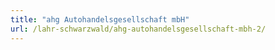 ```yaml
---
title: "ahg Autohandelsgesellschaft mbH"
url: /lahr-schwarzwald/ahg-autohandelsgesellschaft-mbh-2/
---
```

